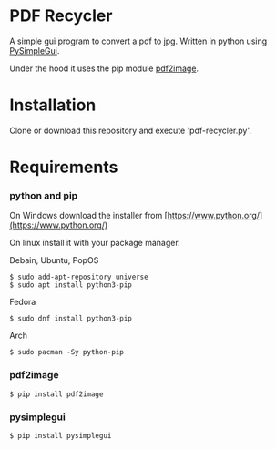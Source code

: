 # PDF Recycler
A simple gui program to convert a pdf to jpg. Written in python using [PySimpleGui](https://www.pysimplegui.org/en/latest/).

Under the hood it uses the pip module [pdf2image](https://pypi.org/project/pdf2image/).

# Installation

Clone or download this repository and execute 'pdf-recycler.py'.

# Requirements

### python and pip
On Windows download the installer from [https://www.python.org/](https://www.python.org/)

On linux install it with your package manager.

Debain, Ubuntu, PopOS

```
$ sudo add-apt-repository universe
$ sudo apt install python3-pip
```

Fedora

```
$ sudo dnf install python3-pip
```

Arch

```
$ sudo pacman -Sy python-pip
```

### pdf2image

```
$ pip install pdf2image
```

### pysimplegui

```
$ pip install pysimplegui
```
